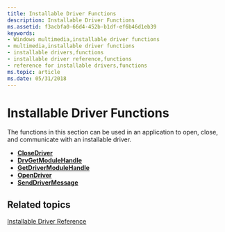 ```yaml
---
title: Installable Driver Functions
description: Installable Driver Functions
ms.assetid: f3acbfa0-66d4-452b-b1df-ef6b46d1eb39
keywords:
- Windows multimedia,installable driver functions
- multimedia,installable driver functions
- installable drivers,functions
- installable driver reference,functions
- reference for installable drivers,functions
ms.topic: article
ms.date: 05/31/2018
---
```


# Installable Driver Functions

The functions in this section can be used in an application to open, close, and communicate with an installable driver.

-   [**CloseDriver**](https://msdn.microsoft.com/library/Dd797785(v=VS.85).aspx)
-   [**DrvGetModuleHandle**](https://msdn.microsoft.com/library/Dd797924(v=VS.85).aspx)
-   [**GetDriverModuleHandle**](https://msdn.microsoft.com/library/Dd797983(v=VS.85).aspx)
-   [**OpenDriver**](https://msdn.microsoft.com/library/Dd743639(v=VS.85).aspx)
-   [**SendDriverMessage**](https://msdn.microsoft.com/library/Dd798653(v=VS.85).aspx)

## Related topics

<dl> <dt>

[Installable Driver Reference](installable-driver-reference.md)
</dt> </dl>

 

 




